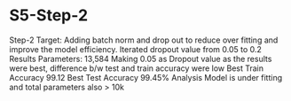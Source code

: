 # S5-Step-2
Step-2
Target:
Adding batch norm and drop out to reduce over fitting and improve the model efficiency.
Iterated dropout value from 0.05 to 0.2 
Results 
Parameters: 13,584
Making 0.05 as Dropout value as the results were best, difference b/w test and train accuracy were low
Best Train Accuracy   99.12
Best Test Accuracy 99.45%
Analysis 
Model is under fitting and total parameters also > 10k
